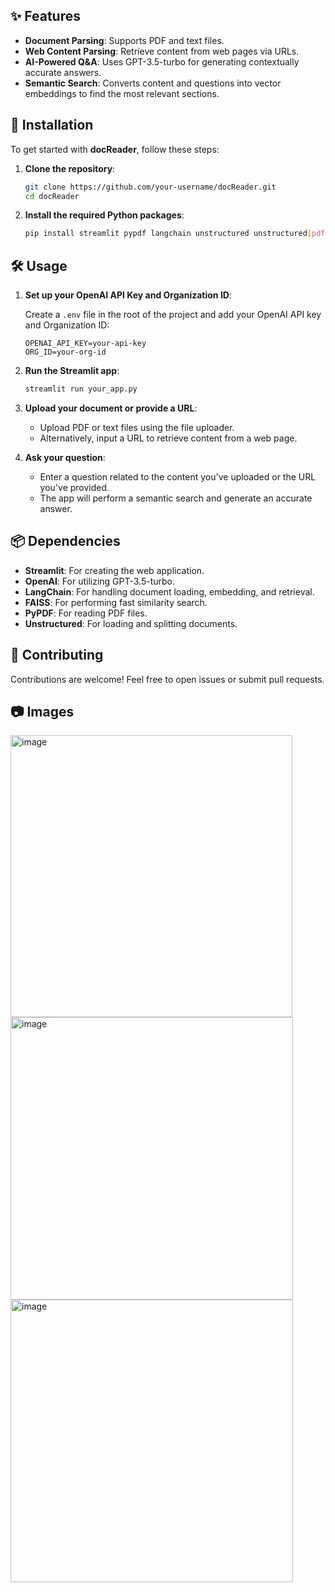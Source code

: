 
## ✨ Features

- **Document Parsing**: Supports PDF and text files.
- **Web Content Parsing**: Retrieve content from web pages via URLs.
- **AI-Powered Q&A**: Uses GPT-3.5-turbo for generating contextually accurate answers.
- **Semantic Search**: Converts content and questions into vector embeddings to find the most relevant sections.

## 🚀 Installation

To get started with **docReader**, follow these steps:

1. **Clone the repository**:
   ```bash
   git clone https://github.com/your-username/docReader.git
   cd docReader
   ```

2. **Install the required Python packages**:
   ```bash
   pip install streamlit pypdf langchain unstructured unstructured[pdf] tiktoken faiss-cpu langchain-chroma langchain-community
   ```

## 🛠️ Usage

1. **Set up your OpenAI API Key and Organization ID**:

   Create a `.env` file in the root of the project and add your OpenAI API key and Organization ID:
   ```
   OPENAI_API_KEY=your-api-key
   ORG_ID=your-org-id
   ```

2. **Run the Streamlit app**:
   ```bash
   streamlit run your_app.py
   ```

3. **Upload your document or provide a URL**:
   - Upload PDF or text files using the file uploader.
   - Alternatively, input a URL to retrieve content from a web page.

4. **Ask your question**:
   - Enter a question related to the content you've uploaded or the URL you've provided.
   - The app will perform a semantic search and generate an accurate answer.

## 📦 Dependencies

- **Streamlit**: For creating the web application.
- **OpenAI**: For utilizing GPT-3.5-turbo.
- **LangChain**: For handling document loading, embedding, and retrieval.
- **FAISS**: For performing fast similarity search.
- **PyPDF**: For reading PDF files.
- **Unstructured**: For loading and splitting documents.

## 🤝 Contributing

Contributions are welcome! Feel free to open issues or submit pull requests.

## 📷 Images

<img width="451" alt="image" src="https://github.com/user-attachments/assets/27739caf-c527-4bd6-a8c9-0c7d2574556b">

<img width="452" alt="image" src="https://github.com/user-attachments/assets/1c8ab7bd-9044-48d0-b446-28bf6f0080d4">

<img width="452" alt="image" src="https://github.com/user-attachments/assets/376d2f88-0665-46d4-8af4-88f132f4ceb6">
